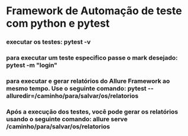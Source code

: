 # Framework de Automação de teste com python e pytest

### executar os testes: pytest -v

### para executar um teste especifico passe o mark desejado: pytest -m "login" 

### para executar  e gerar relatórios do Allure Framework ao mesmo tempo. Use o seguinte comando: pytest --alluredir=/caminho/para/salvar/os/relatorios
 
### Após a execução dos testes, você pode gerar os relatórios usando o seguinte comando: allure serve /caminho/para/salvar/os/relatorios

